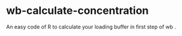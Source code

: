 # wb-calculate-concentration
An easy code of R to calculate your loading buffer in first step of  wb .
